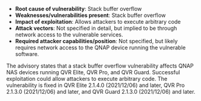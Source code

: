 - **Root cause of vulnerability**: Stack buffer overflow
- **Weaknesses/vulnerabilities present**: Stack buffer overflow
- **Impact of exploitation**: Allows attackers to execute arbitrary code
- **Attack vectors**: Not specified in detail, but implied to be through network access to the vulnerable services.
- **Required attacker capabilities/position**: Not specified, but likely requires network access to the QNAP device running the vulnerable software.

The advisory states that a stack buffer overflow vulnerability affects QNAP NAS devices running QVR Elite, QVR Pro, and QVR Guard. Successful exploitation could allow attackers to execute arbitrary code. The vulnerability is fixed in QVR Elite 2.1.4.0 (2021/12/06) and later, QVR Pro 2.1.3.0 (2021/12/06) and later, and QVR Guard 2.1.3.0 (2021/12/06) and later.